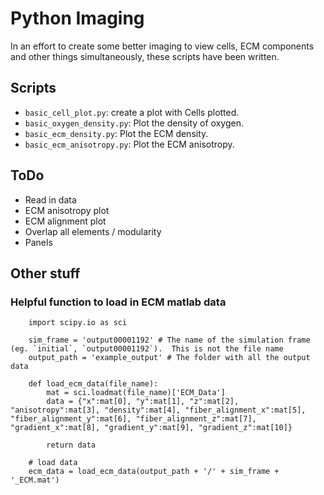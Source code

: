 # Python Imaging

In an effort to create some better imaging to view cells, ECM components and other things simultaneously, these scripts have been written.


## Scripts

* `basic_cell_plot.py`: create a plot with Cells plotted.
* `basic_oxygen_density.py`: Plot the density of oxygen.  
* `basic_ecm_density.py`: Plot the ECM density.
* `basic_ecm_anisotropy.py`: Plot the ECM anisotropy.

## ToDo
* Read in data
* ECM anisotropy plot
* ECM alignment plot
* Overlap all elements / modularity
* Panels

## Other stuff

### Helpful function to load in ECM matlab data
```
    import scipy.io as sci

    sim_frame = 'output00001192' # The name of the simulation frame (eg. `initial`, `output00001192`).  This is not the file name
    output_path = 'example_output' # The folder with all the output data

    def load_ecm_data(file_name):
        mat = sci.loadmat(file_name)['ECM_Data']
        data = {"x":mat[0], "y":mat[1], "z":mat[2], "anisotropy":mat[3], "density":mat[4], "fiber_alignment_x":mat[5], "fiber_alignment_y":mat[6], "fiber_alignment_z":mat[7], "gradient_x":mat[8], "gradient_y":mat[9], "gradient_z":mat[10]}

        return data

    # load data
    ecm_data = load_ecm_data(output_path + '/' + sim_frame + '_ECM.mat')
```